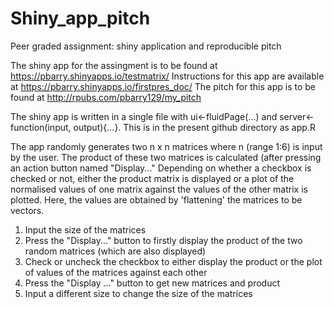 # Shiny_app_pitch
Peer graded assignment: shiny application and reproducible pitch

The shiny app for the assingment is to be found at https://pbarry.shinyapps.io/testmatrix/
Instructions for this app are available at https://pbarry.shinyapps.io/firstpres_doc/
The pitch for this app is to be found at http://rpubs.com/pbarry129/my_pitch

The shiny app is written in a single file with ui<-fluidPage(...) and server<-function(input, output){...}.
This is in the present github directory as app.R

The app randomly generates two n x n matrices where n (range 1:6) is input by the user.
The product of these two matrices is calculated (after pressing an action button named "Display..."
Depending on whether a checkbox is checked or not, either the product matrix is displayed or a plot of the normalised values of one matrix against the values of the other matrix is plotted. Here, the values are obtained by 'flattening' the matrices to be vectors. 

1. Input the size of the matrices
2. Press the "Display..." button to firstly display the product of the two random matrices (which are also displayed)
3. Check or uncheck the checkbox to either display the product or the plot of values of the matrices against each other
4. Press the "Display ..." button to get new matrices and product 
5. Input a different size to change the size of the matrices
